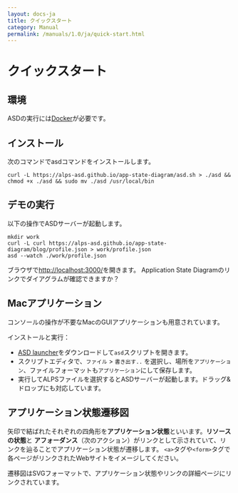 ```yaml
---
layout: docs-ja
title: クイックスタート
category: Manual
permalink: /manuals/1.0/ja/quick-start.html
---
```

# クイックスタート

## 環境

ASDの実行には[Docker](https://www.docker.com/products/docker-desktop)が必要です。

## インストール

次のコマンドでasdコマンドをインストールします。

```
curl -L https://alps-asd.github.io/app-state-diagram/asd.sh > ./asd && chmod +x ./asd && sudo mv ./asd /usr/local/bin
```

## デモの実行

以下の操作でASDサーバーが起動します。

```
mkdir work
curl -L curl https://alps-asd.github.io/app-state-diagram/blog/profile.json > work/profile.json
asd --watch ./work/profile.json
```

ブラウザで[http://localhost:3000/](http://localhost:3000/)を開きます。
Application State Diagramのリンクでダイアグラムが確認できますか？

## Macアプリケーション

コンソールの操作が不要なMacのGUIアプリケーションも用意されています。

インストールと実行：

* [ASD launcher](https://github.com/alps-asd/asd-launcher/archive/master.zip)をダウンロードして`asd`スクリプトを開きます。
* スクリプトエディタで、`ファイル` > `書き出す..` を選択し、場所を`アプリケーション`、ファイルフォーマットも`アプリケーション`にして保存します。
* 実行してALPSファイルを選択するとASDサーバーが起動します。ドラッグ&ドロップにも対応しています。

## アプリケーション状態遷移図

矢印で結ばれたそれぞれの四角形を**アプリケーション状態**といいます。**リソースの状態**と **アフォーダンス**（次のアクション）がリンクとして示されていて、リンクを辿ることでアプリケーション状態が遷移します。 `<a>`タグや`<form>`タグで各ページがリンクされたWebサイトをイメージしてください。

遷移図はSVGフォーマットで、アプリケーション状態やリンクの詳細ページにリンクされています。

